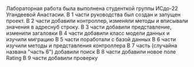 Лабораторная работа была выполнена студенткой группы ИСдо-22 Угандеевой Анастасии.
В 1 части руководства был создан и запущен проект.
В 2 части добавили контроллер, изменяли методы и вписывали значения в адреснуб строку.
В 3 части добавили представление, изменили загаловки
В 4 части добавили класс модели данных и изучили миграцию
В 5 части поработали с базой данных
В 6 части изучили методы и представления контроллера
В 7 часть (случайна названа "часть 6") добавили поиск
В 8 части добавили новое поле Rating
В 9 части добавили проверку
